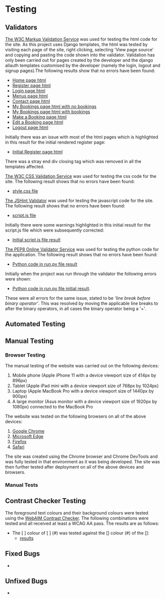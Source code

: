 # Testing

## Validators
[The W3C Markup Validation Service](https://validator.w3.org/) was used for testing the html code for the site. As this project uses Django templates, the html was tested by visiting each page of the site, right clicking, selecting 'View page source' and copying and pasting the code shown into the validator. Validation has only been carried out for pages created by the developer and the django allauth templates customised by the developer (namely the login, logout and signup pages).The following results show that no errors have been found: 
* [Home page html](/readme-documents/validation-results/clear-rendered-home-pg-results.png)
* [Register page html](readme-documents/validation-results/clear-rendered-register-pg-results.png)
* [Login page html](readme-documents/validation-results/clear-rendered-login-pg-results.png)
* [Menus page html](readme-documents/validation-results/clear-rendered-menus-pg-results.png)
* [Contact page html](readme-documents/validation-results/clear-rendered-contact-pg-results.png)
* [My Bookings page html with no bookings](readme-documents/validation-results/clear-my-bookings-pg-results-with-no-bookings.png)
* [My Bookings page html with bookings](readme-documents/validation-results/clear-rendered-my-bookings-pg-results-with-bookings.png)
* [Make a Booking page html](readme-documents/validation-results/clear-rendered-make-booking-pg-results.png)
* [Edit a Booking page html](readme-documents/validation-results/clear-rendered-edit-booking-pg-results.png)
* [Logout page html](readme-documents/validation-results/clear-rendered-logout-pg-results.png)

Initially there was an issue with most of the html pages which is highlighted in this result for the initial rendered register page:
* [Initial Register page html](readme-documents/validation-results/initial-rendered-register-pg-results.png)

There was a stray end div closing tag which was removed in all the templates affected.

[The W3C CSS Validation Service](https://jigsaw.w3.org/css-validator/) was used for testing the css code for the site. The following result shows that no errors have been found:
* [style.css file](readme-documents/validation-results/clear-css-result.png) 

[The JSHint Validator](https://jshint.com/) was used for testing the javascript code for the site. The following result shows that no errors have been found:
* [script.js file](readme-documents/validation-results/clear-javascript-results.png)

Initially there were some warnings highlighted in this initial result for the script.js file which were subsequently corrected:
* [Initial script.js file result](readme-documents/validation-results/initial-jquery-results.png)

[The PEP8 Online Validator Service](http://pep8online.com/) was used for testing the python code for the application. The following result shows that no errors have been found: 
* [Python code in run.py file result](/readme-documents/validator-screenshots/validator-clear.png)

Initially when the project was run through the validator the following errors were shown:
+ [Python code in run.py file initial result](/readme-documents/validator-screenshots/validator-warnings.png).

These were all errors for the same issue, stated to be *'line break before binary operator'*. This was resolved by moving the applicable line breaks to after the binary operators, in all cases the binary operator being a '+'.  

## Automated Testing

## Manual Testing

### Browser Testing

The manual testing of the website was carried out on the following devices:

1. Mobile phone (Apple iPhone 11 with a device viewport size of 414px by 896px)
2. Tablet (Apple iPad mini with a device viewport size of 768px by 1024px)
3. Laptop (Apple MacBook Pro with a device viewport size of 1440px by 900px)
4. A large monitor (Asus monitor with a device viewport size of 1920px by 1080px) connected to the MacBook Pro

The website was tested on the following browsers on all of the above devices:

1. [Google Chrome](https://www.google.co.uk/chrome/?brand=FHFK&gclid=EAIaIQobChMI3b-xi9y38QIVBrTtCh2I1g3AEAAYASAAEgJN5vD_BwE&gclsrc=aw.ds)
2. [Microsoft Edge](https://www.microsoft.com/en-us/edge)
3. [Firefox](https://www.mozilla.org/en-GB/firefox/new/)
4. [Safari](https://www.apple.com/uk/safari/) 

The site was created using the Chrome browser and Chrome DevTools and was fully tested in that environment as it was being developed. The site was then further tested after deployment on all of the above devices and browsers.

### Manual Tests

## Contrast Checker Testing

The foreground text colours and their background colours were tested using the [WebAIM Contrast Checker](https://webaim.org/resources/contrastchecker/). The following combinations were tested and all received at least a WCAG AA pass. The results are as follows: 

* The [         ] colour of [       ] (#) was tested against the [] colour (#) of the []:
    * [results]() 

## Fixed Bugs

*  

## Unfixed Bugs

* 
    